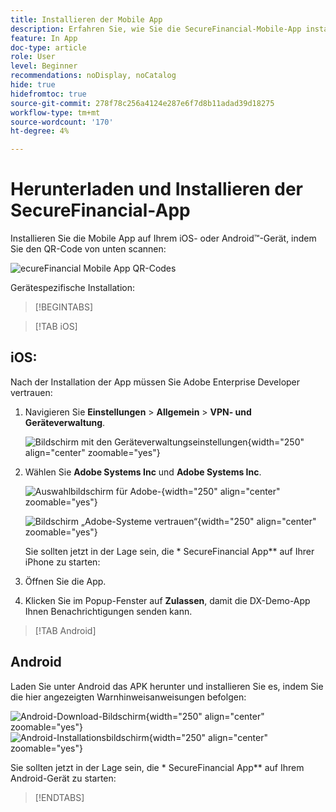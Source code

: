 ```yaml
---
title: Installieren der Mobile App
description: Erfahren Sie, wie Sie die SecureFinancial-Mobile-App installieren, die im Summit Lab L535 verwendet wird.
feature: In App
doc-type: article
role: User
level: Beginner
recommendations: noDisplay, noCatalog
hide: true
hidefromtoc: true
source-git-commit: 278f78c256a4124e287e6f7d8b11adad39d18275
workflow-type: tm+mt
source-wordcount: '170'
ht-degree: 4%

---
```



# Herunterladen und Installieren der SecureFinancial-App

Installieren Sie die Mobile App auf Ihrem iOS- oder Android™-Gerät, indem Sie den QR-Code von unten scannen:

![ecureFinancial Mobile App QR-Codes](/help/summit-lab-assets/assets/dx-demo-app-qr-codes.png)

Gerätespezifische Installation:

>[!BEGINTABS]

>[!TAB iOS]

## iOS:

Nach der Installation der App müssen Sie Adobe Enterprise Developer vertrauen:

1. Navigieren Sie **Einstellungen** > **Allgemein** > **VPN- und Geräteverwaltung**.

   ![Bildschirm mit den Geräteverwaltungseinstellungen](/help/summit/l820-lab-workbook/assets/1-2-2-device-management-screen.PNG " Bildschirm mit den Geräteverwaltungseinstellungen"){width="250" align="center" zoomable="yes"}

1. Wählen Sie **Adobe Systems Inc** und **Adobe Systems Inc**.

   ![Auswahlbildschirm für Adobe-](/help/summit/l820-lab-workbook/assets/1-2-3-adobe-systems.PNG "-Systeme"){width="250" align="center" zoomable="yes"}
   <br>

   ![Bildschirm „Adobe-Systeme vertrauen“](/help/summit/l820-lab-workbook/assets/1-2-4-trust-adobe.PNG){width="250" align="center" zoomable="yes"}

   Sie sollten jetzt in der Lage sein, die * SecureFinancial App** auf Ihrer iPhone zu starten:

1. Öffnen Sie die App.

1. Klicken Sie im Popup-Fenster auf **Zulassen**, damit die DX-Demo-App Ihnen Benachrichtigungen senden kann.


>[!TAB Android]

## Android

Laden Sie unter Android das APK herunter und installieren Sie es, indem Sie die hier angezeigten Warnhinweisanweisungen befolgen:

![Android-Download-Bildschirm](/help/summit/l820-lab-workbook/assets/1-2-5-android-download.jpg "Android-Download-Bildschirm"){width="250" align="center" zoomable="yes"}
<br>
![Android-Installationsbildschirm](/help/summit/l820-lab-workbook/assets/1-2-6-android-installation.jpg){width="250" align="center" zoomable="yes"}

Sie sollten jetzt in der Lage sein, die * SecureFinancial App** auf Ihrem Android-Gerät zu starten:

>[!ENDTABS]
